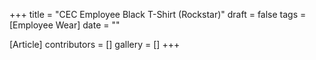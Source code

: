 +++
title = "CEC Employee Black T-Shirt (Rockstar)"
draft = false
tags = [Employee Wear]
date = ""

[Article]
contributors = []
gallery = []
+++